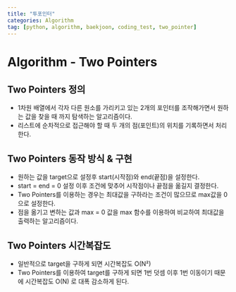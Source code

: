 ```yaml
---
title: "투포인터" 
categories: Algorithm
tag: [python, algorithm, baekjoon, coding_test, two_pointer]
---
```


# Algorithm - Two Pointers

## Two Pointers 정의 

- 1차원 배열에서 각자 다른 원소를 가리키고 있는 2개의 포인터를 조작해가면서 원하는 값을 찾을 때 까지 탐색하는 알고리즘이다. 
- 리스트에 순차적으로 접근해야 할 때 두 개의 점(포인트)의 위치를 기록하면서 처리한다. 


## Two Pointers 동작 방식 & 구현 

- 원하는 값을 target으로 설정후 start(시작점)와 end(끝점)을 설정한다. 
- start = end = 0 설정 이후 조건에 맞추어 시작점이나 끝점을 옮길지 결정한다. 
- Two Pointers를 이용하는 경우는 최대값을 구하라는 조건이 많으므로 max값을 0으로 설정한다. 
- 점을 옮기고 변하는 값과 max = 0 값을 max 함수를 이용하여 비교하여 최대값을 출력하는 알고리즘이다. 

## Two Pointers 시간복잡도 

- 일반적으로 target을 구하게 되면 시간복잡도 O(N²) 
- Two Pointers를 이용하여 target를 구하게 되면 1번 덧셈 이후 1번 이동이기 때문에 시간복잡도 O(N) 로 대폭 감소하게 된다. 

